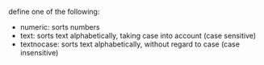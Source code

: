 define one of the following:
- numeric: sorts numbers
- text: sorts text alphabetically, taking case into account (case sensitive)
- textnocase: sorts text alphabetically, without regard to case (case insensitive)